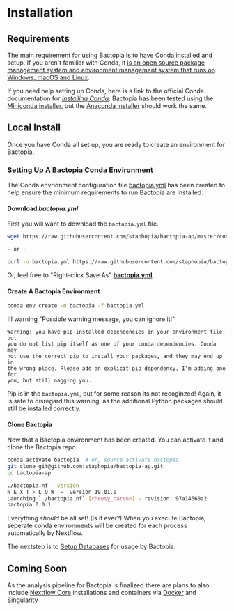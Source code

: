 # Installation
## Requirements
The main requirement for using Bactopia is to have Conda installed and setup.
If you aren't familiar with Conda, it [is an open source package management
system and environment management system that runs on Windows, macOS and
Linux](https://conda.io/en/latest/).

If you need help setting up Conda, here is a link to the official Conda
documentation for
*[Installing Conda](https://conda.io/projects/conda/en/latest/user-guide/install/index.html)*.
Bactopia has been tested using the
[Miniconda installer](https://conda.io/en/latest/miniconda.html),
but the [Anaconda installer](https://www.anaconda.com/distribution/) should
work the same.


## Local Install
Once you have Conda all set up, you are ready to create an environment for
Bactopia.

### Setting Up A Bactopia Conda Environment
The Conda envrionment configuration file
[bactopia.yml](https://raw.githubusercontent.com/staphopia/bactopia-ap/master/conda/bactopia.yml)
has been created to help ensure the minimum requirements to run Bactopia are
installed.

#### Download *bactopia.yml*
First you will want to download the `bactopia.yml` file.

``` bash
wget https://raw.githubusercontent.com/staphopia/bactopia-ap/master/conda/bactopia.yml

- or -

curl -o bactopia.yml https://raw.githubusercontent.com/staphopia/bactopia-ap/master/conda/bactopia.yml
```

Or, feel free to "Right-click Save As" [**bactopia.yml**](https://raw.githubusercontent.com/staphopia/bactopia-ap/master/conda/bactopia.yml)

#### Create A Bactopia Environment

``` bash
conda env create -n bactopia -f bactopia.yml
```

!!! warning "Possible warning message, you can ignore it!"

    Warning: you have pip-installed dependencies in your environment file, but
    you do not list pip itself as one of your conda dependencies. Conda may
    not use the correct pip to install your packages, and they may end up in
    the wrong place. Please add an explicit pip dependency. I'm adding one for
    you, but still nagging you.

Pip is in the `bactopia.yml`, but for some reason its not recoginzed! Again, it
is safe to disregard this warning, as the additional Python packages should still
be installed correctly.

#### Clone Bactopia
Now that a Bactopia environment has been created. You can activate it and clone the Bactopia repo.

``` bash
conda activate bactopia  # or, source activate bactopia
git clone git@github.com:staphopia/bactopia-ap.git
cd bactopia-ap

./bactopia.nf --version
N E X T F L O W  ~  version 19.01.0
Launching `./bactopia.nf` [cheesy_carson] - revision: 97a14660a2
bactopia 0.0.1
```

Everything *should* be all set! (Is it ever?) When you execute Bactopia, seperate conda environments will be created for each process automatically by Nextflow.

The nextstep is to [Setup Databases](database-setup.md) for usage by Bactopia.

## Coming Soon
As the analysis pipeline for Bactopia is finalized there are plans to also
include [Nextflow Core](https://nf-co.re/) installations and containers via
[Docker](https://www.docker.com/) and [Singularity](https://www.sylabs.io/singularity/)

